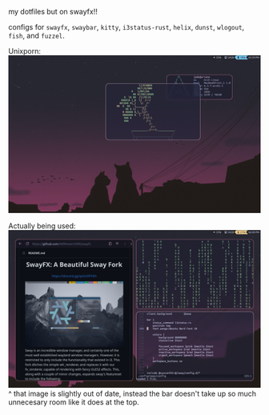 my dotfiles but on swayfx!!

configs for `swayfx`, `swaybar`, `kitty`, `i3status-rust`, `helix`, `dunst`, `wlogout`, `fish`, and `fuzzel`.

Unixporn:
![Screenshot of `pfetch` and `cbonsai`, showing off how this system looks when made to look like a r/unixporn post.](pretty.png)

Actually being used:
![Screenshot of Firefox, `cmatrix`, and `helix`, showcasing how the system would look if it was actually in use.](inuse.png)
^ that image is slightly out of date, instead the bar doesn't take up so much unnecesary room like it does at the top.
